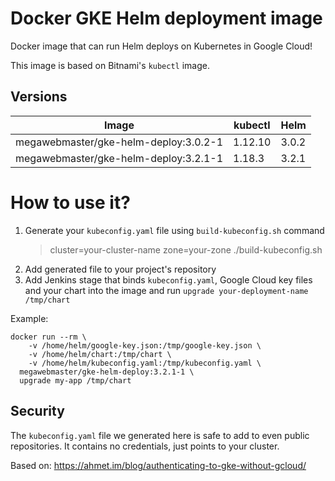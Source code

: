# Docker GKE Helm deployment image

Docker image that can run Helm deploys on Kubernetes in Google Cloud!

This image is based on Bitnami's `kubectl` image.

## Versions

Image                                 | kubectl | Helm  
------------------------------------- | ------- | -----
megawebmaster/gke-helm-deploy:3.0.2-1 | 1.12.10 | 3.0.2
megawebmaster/gke-helm-deploy:3.2.1-1 | 1.18.3  | 3.2.1

# How to use it?

1. Generate your `kubeconfig.yaml` file using `build-kubeconfig.sh` command
    > cluster=your-cluster-name zone=your-zone ./build-kubeconfig.sh
2. Add generated file to your project's repository
3. Add Jenkins stage that binds `kubeconfig.yaml`, Google Cloud key files and your chart 
into the image and run `upgrade your-deployment-name /tmp/chart`

Example:

```
docker run --rm \
    -v /home/helm/google-key.json:/tmp/google-key.json \
    -v /home/helm/chart:/tmp/chart \
    -v /home/helm/kubeconfig.yaml:/tmp/kubeconfig.yaml \
  megawebmaster/gke-helm-deploy:3.2.1-1 \
  upgrade my-app /tmp/chart
``` 

## Security

The `kubeconfig.yaml` file we generated here is safe to add to even public repositories.
It contains no credentials, just points to your cluster.

Based on: https://ahmet.im/blog/authenticating-to-gke-without-gcloud/
